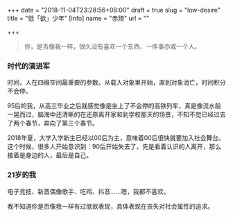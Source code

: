 +++
date = "2018-11-04T23:28:56+08:00"
draft = true
slug = "low-desire"
title = "低「欲」少年"
[info]
name = "赤琦"
url = ""

+++
> 你，是否像我一样，很久没有喜欢一个东西、一件事亦或一个人。

### 时代的演进军

时间，人在四维空间最重要的参数。从载入对象里开始，直到对象消亡，时间积分不会停。

95后的我，从高三毕业之后就感觉像是坐上了不会停的高铁列车，真是像流水般一晃而过，脑海中还清晰的在还原离开家和到学校那天的场景，不知不觉已经过去了两个春节，奔向了第三个春节。

2018年夏，大学入学新生已经以00后为主，意味着00后很快就要加入社会舞台。这个时候，很多人开始意识到：90后开始失去了，先是看着认识的人离开，那么接着是身边的人，最后是自己。

### 21岁的我

电子竞技、新晋偶像歌手、吃鸡、抖音……嗯，我都不喜欢。

我不知道你是否像我一样有过低欲表现，具体表现在丧失对社会属性的追求。